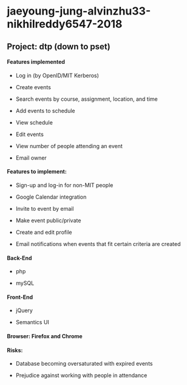 # jaeyoung-jung-alvinzhu33-nikhilreddy6547-2018

## Project: dtp (down to pset)

#### Features implemented

* Log in (by OpenID/MIT Kerberos)

* Create events

* Search events by course, assignment, location, and time

* Add events to schedule

* View schedule

* Edit events

* View number of people attending an event

* Email owner

#### Features to implement:

* Sign-up and log-in for non-MIT people

* Google Calendar integration

* Invite to event by email

* Make event public/private

* Create and edit profile

* Email notifications when events that fit certain criteria are created

#### Back-End

* php

* mySQL

#### Front-End

* jQuery

* Semantics UI

#### Browser: Firefox and Chrome

#### Risks:

* Database becoming oversaturated with expired events

* Prejudice against working with people in attendance
